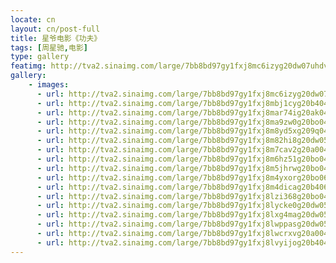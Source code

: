 ```yaml
---
locate: cn
layout: cn/post-full
title: 星爷电影《功夫》
tags: [周星驰,电影]
type: gallery
featimg: http://tva2.sinaimg.com/large/7bb8bd97gy1fxj8mc6izyg20dw07uhdv.gif
gallery:
    - images:
      - url: http://tva2.sinaimg.com/large/7bb8bd97gy1fxj8mc6izyg20dw07uhdv.gif
      - url: http://tva2.sinaimg.com/large/7bb8bd97gy1fxj8mbj1cyg20b404m1kz.gif
      - url: http://tva2.sinaimg.com/large/7bb8bd97gy1fxj8mar74ig20ak04ex6r.gif
      - url: http://tva2.sinaimg.com/large/7bb8bd97gy1fxj8ma9zw0g20bo04uhdv.gif
      - url: http://tva2.sinaimg.com/large/7bb8bd97gy1fxj8m8yd5xg209q0411l0.gif
      - url: http://tva2.sinaimg.com/large/7bb8bd97gy1fxj8m82hi8g20dw05sb2a.gif
      - url: http://tva2.sinaimg.com/large/7bb8bd97gy1fxj8m7cav2g20a0044npf.gif
      - url: http://tva2.sinaimg.com/large/7bb8bd97gy1fxj8m6hz51g20bo04vqv7.gif
      - url: http://tva2.sinaimg.com/large/7bb8bd97gy1fxj8m5jhrwg20bo04vu0z.gif
      - url: http://tva2.sinaimg.com/large/7bb8bd97gy1fxj8m4yxorg20bo06ku0z.gif
      - url: http://tva2.sinaimg.com/large/7bb8bd97gy1fxj8m4dicag20b4069x6r.gif
      - url: http://tva2.sinaimg.com/large/7bb8bd97gy1fxj8lzi368g20bo04vqv7.gif
      - url: http://tva2.sinaimg.com/large/7bb8bd97gy1fxj8lycke0g20dw05q1kz.gif
      - url: http://tva2.sinaimg.com/large/7bb8bd97gy1fxj8lxg4mag20dw05shdv.gif
      - url: http://tva2.sinaimg.com/large/7bb8bd97gy1fxj8lwppasg20dw05tx6p.gif
      - url: http://tva2.sinaimg.com/large/7bb8bd97gy1fxj8lwcrxvg20a0047kjn.gif
      - url: http://tva2.sinaimg.com/large/7bb8bd97gy1fxj8lvyijog20b404ku0x.gif
---
```

